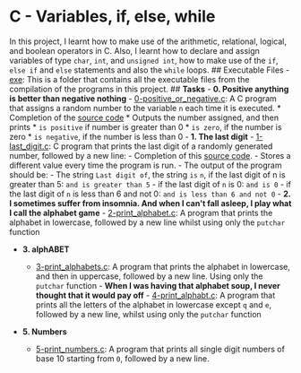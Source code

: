# **C - Variables, if, else, while**
In this project, I learnt how to make use of the arithmetic, relational, logical, and boolean operators in C.  Also, I learnt how to declare and assign variables of type `char`, `int`, and `unsigned int`, how to make use of the `if`, `else if` and `else` statements and also the `while` loops.                                                           ## Executable Files                                                                                                                                                             - [exe](exe): This is a folder that contains all the executable files from the compilation of the programs in this project.                                                     ## **Tasks**                                                                            - **0. Positive anything is better than negative nothing**                                - [0-positive_or_negative.c](./0-positive_or_negative.c): A C program that assigns a random number to the variable `n` each time it is executed.                                  * Completion of the [source code](https://alx-intranet.hbtn.io/rltoken/rrqNDWjrCWdARnWFLPExPw)                                                                                  * Outputs the number assigned, and then prints                                            * `is positive` if number is greater than 0                                             * `is zero`, if the number is zero                                                      * `is negative`, if the number is less than 0                                     - **1. The last digit**                                                                   - [1-last_digit.c](./1-last_digit.c): C program that prints the last digit of a randomly generated number, followed by a new line:                                                - Completion of this [source code](https://alx-intranet.hbtn.io/rltoken/5HWhPDsq3jq1yCRQFrLl4Q).                                                                                - Stores a different value every time the program is run.                               - The output of the program should be:                                                    - The string `Last digit of`, the string `is` `n`, if the last digit of n is greater than 5: `and is greater than 5`                                                            - if the last digit of `n` is 0: `and is 0`                                             - if the last digit of `n` is less than 6 and not 0: `and is less than 6 and not 0`                                                                                                                                                                               - **2. I sometimes suffer from insomnia. And when I can't fall asleep, I play what I call the alphabet game**                                                                     - [2-print_alphabet.c](./2-print_alphabet.c):  A program that prints the alphabet in lowercase, followed by a new line whilst using only the `putchar` function               
- **3. alphABET**
  - [3-print_alphabets.c](./3-print_alphabets.c): A program that prints the alphabet in lowercase, and then in uppercase, followed by a new line. Using only the `putchar` function
                                                                                        - **When I was having that alphabet soup, I never thought that it would pay off**         - [4-print_alphabt.c](./4-print_alphabt.c): A program that prints all the letters of the alphabet in lowercase except `q` and `e`, followed by a new line, whilst using only the `putchar` function

- **5. Numbers**
  - [5-print_numbers.c](./5-print_numbers.c): A program that prints all single digit numbers of base 10 starting from `0`, followed by a new line.
